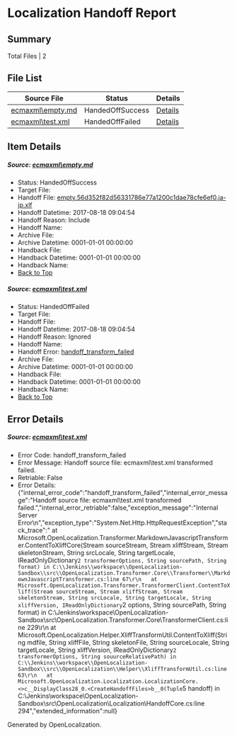 # <a name='report-top'></a> Localization Handoff Report

## Summary
 Total Files | 2

## File List
 Source File | Status | Details 
 ----------- | ------ | ------- 
 [ecmaxml\empty.md](https://github.com/OpenLocalizationOrg/PowerShell-Docs/blob/e04cefa43c1ca3f66f02be58c9fe1ff36ced6a82/ecmaxml/empty.md) | HandedOffSuccess | [Details](#1f42e5b4020c93cad1681a64d8f899953311d180113)
 [ecmaxml\test.xml](https://github.com/OpenLocalizationOrg/PowerShell-Docs/blob/13408e4b3b4f739047ff06d0a42c391980325c42/ecmaxml/test.xml) | HandedOffFailed | [Details](#ffec0a6010257a592816856fd1893dc4fd465bee114)

## Item Details
##### <a name='1f42e5b4020c93cad1681a64d8f899953311d180113'></a> Source: [ecmaxml\empty.md](https://github.com/OpenLocalizationOrg/PowerShell-Docs/blob/e04cefa43c1ca3f66f02be58c9fe1ff36ced6a82/ecmaxml/empty.md)
* Status: HandedOffSuccess
* Target File: 
* Handoff File: [empty.56d352f82d56331786e77a1200c1dae78cfe6ef0.ja-jp.xlf](https://github.com/OpenLocalizationOrg/PowerShell-Docs.handoff/blob/9bc28a4dfe6c360be18a2438d042ea66ff6a593f/ol-handoff/OpenLocalizationOrg/PowerShell-Docs.ja-jp/master/empty.56d352f82d56331786e77a1200c1dae78cfe6ef0.ja-jp.xlf)
* Handoff Datetime: 2017-08-18 09:04:54
* Handoff Reason: Include
* Handoff Name: 
* Archive File: 
* Archive Datetime: 0001-01-01 00:00:00
* Handback File: 
* Handback Datetime: 0001-01-01 00:00:00
* Handback Name: 
* [Back to Top](#report-top)

##### <a name='ffec0a6010257a592816856fd1893dc4fd465bee114'></a> Source: [ecmaxml\test.xml](https://github.com/OpenLocalizationOrg/PowerShell-Docs/blob/13408e4b3b4f739047ff06d0a42c391980325c42/ecmaxml/test.xml)
* Status: HandedOffFailed
* Target File: 
* Handoff File: 
* Handoff Datetime: 2017-08-18 09:04:54
* Handoff Reason: Ignored
* Handoff Name: 
* Handoff Error: [handoff_transform_failed](#ffec0a6010257a592816856fd1893dc4fd465bee114handoff_transform_failed)
* Archive File: 
* Archive Datetime: 0001-01-01 00:00:00
* Handback File: 
* Handback Datetime: 0001-01-01 00:00:00
* Handback Name: 
* [Back to Top](#report-top)


## Error Details
##### <a name='ffec0a6010257a592816856fd1893dc4fd465bee114handoff_transform_failed'></a> Source: [ecmaxml\test.xml](#ffec0a6010257a592816856fd1893dc4fd465bee114)
* Error Code: handoff_transform_failed
* Error Message: Handoff source file: ecmaxml\test.xml transformed failed.
* Retriable: False
* Error Details: {"internal_error_code":"handoff_transform_failed","internal_error_message":"Handoff source file: ecmaxml\\test.xml transformed failed.","internal_error_retriable":false,"exception_message":"Internal Server Error\n","exception_type":"System.Net.Http.HttpRequestException","stack_trace":"   at Microsoft.OpenLocalization.Transformer.MarkdownJavascriptTransformer.ContentToXliffCore(Stream sourceStream, Stream xliffStream, Stream skeletonStream, String srcLocale, String targetLocale, IReadOnlyDictionary`2 transformerOptions, String sourcePath, String format) in C:\\Jenkins\\workspace\\OpenLocalization-Sandbox\\src\\OpenLocalization.Transformer.Core\\Transformer\\MarkdownJavascriptTransformer.cs:line 67\r\n   at Microsoft.OpenLocalization.Transformer.TransformerClient.ContentToXliff(Stream sourceStream, Stream xliffStream, Stream skeletonStream, String srcLocale, String targetLocale, String xliffVersion, IReadOnlyDictionary`2 options, String sourcePath, String format) in C:\\Jenkins\\workspace\\OpenLocalization-Sandbox\\src\\OpenLocalization.Transformer.Core\\TransformerClient.cs:line 229\r\n   at Microsoft.OpenLocalization.Helper.XliffTransformUtil.ContentToXliff(String mdfile, String xliffFile, String skeletonFile, String sourceLocale, String targetLocale, String xliffVersion, IReadOnlyDictionary`2 transformerOptions, String souurceRelativePath) in C:\\Jenkins\\workspace\\OpenLocalization-Sandbox\\src\\OpenLocalization\\Helper\\XliffTransformUtil.cs:line 63\r\n   at Microsoft.OpenLocalization.Localization.LocalizationCore.<>c__DisplayClass28_0.<CreateHandoffFiles>b__0(Tuple`5 handoff) in C:\\Jenkins\\workspace\\OpenLocalization-Sandbox\\src\\OpenLocalization\\Localization\\HandoffCore.cs:line 294","extended_information":null}


Generated by OpenLocalization.
